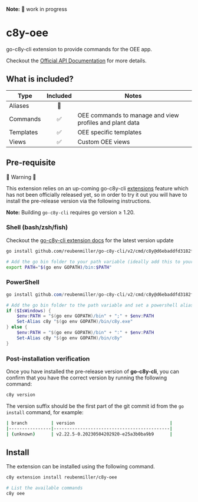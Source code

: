 **Note:** :construction: work in progress

# c8y-oee

go-c8y-cli extension to provide commands for the OEE app.

Checkout the [Official API Documentation](https://cumulocity.com/api/oee/#operation/getProductionPlanList) for more details.

## What is included?

|Type|Included|Notes|
|----|:-:|-----|
|Aliases|🔲||
|Commands|✅|OEE commands to manage and view profiles and plant data|
|Templates|✅|OEE specific templates|
|Views|✅|Custom OEE views|

## Pre-requisite

:rotating_light: Warning :rotating_light:

This extension relies on an up-coming go-c8y-cli [extensions](https://github.com/reubenmiller/go-c8y-cli/blob/feat/extensions-manager/docs/go-c8y-cli/docs/concepts/extensions.md) feature which has not been officially released yet, so in order to try it out you will have to install the pre-release version via the following instructions.

**Note:** Building `go-c8y-cli` requires go version ≥ 1.20.

### Shell (bash/zsh/fish)
Checkout the [go-c8y-cli extension docs](https://feat-extensions-manager--goc8ycli.netlify.app/docs/tutorials/extensions/creating-an-extension/) for the latest version update

```sh
go install github.com/reubenmiller/go-c8y-cli/v2/cmd/c8y@d6ebaddfd3182f657bf9ad37282f5ad1c25255b3

# Add the go bin folder to your path variable (ideally add this to your shell profile (.zshrc for zsh or .bashrc for bash)
export PATH="$(go env GOPATH)/bin:$PATH"
```

### PowerShell

```powershell
go install github.com/reubenmiller/go-c8y-cli/v2/cmd/c8y@d6ebaddfd3182f657bf9ad37282f5ad1c25255b3

# Add the go bin folder to the path variable and set a powershell alias to it
if ($IsWindows) {
    $env:PATH = "$(go env GOPATH)/bin" + ";" + $env:PATH
    Set-Alias c8y "$(go env GOPATH)/bin/c8y.exe"
} else {
    $env:PATH = "$(go env GOPATH)/bin" + ":" + $env:PATH
    Set-Alias c8y "$(go env GOPATH)/bin/c8y"
}
```

### Post-installation verification

Once you have installed the pre-release version of **go-c8y-cli**, you can confirm that you have the correct version by running the following command:

```sh
c8y version
```

The version suffix should be the first part of the git commit id from the `go install` command, for example:

```sh
| branch         | version                                    |
|----------------|--------------------------------------------|
| (unknown)      | v2.22.5-0.20230504202920-e25a3b0ba9b9      |
```

## Install

The extension can be installed using the following command.

```sh
c8y extension install reubenmiller/c8y-oee

# List the available commands
c8y oee
```
